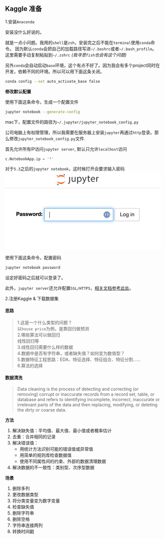 ## Kaggle 准备

1.安装`Anaconda`

安装没什么好说的。

就是一点小问题。我用的`shell`是`zsh`，安装完之后不能在`terminal`使用`conda`命令。
因为默认`conda`会把自己的加载路径写进`~/.bashrc`或者`~/.bash_profile`。这里需要手动复制粘贴到`~/.zshrc` *(我寻思`fish`也会有这个问题)*

另外`conda`会自动启动`base`环境，这个有点不好了。因为我会有多个project同时在开发，依赖不同的环境。所以可以用下面这条关闭。
```bash
conda config --set auto_activate_base false
```

**修改默认配置**

使用下面这条命令，生成一个配置文件
```bash
jupyter notebook --generate-config
```
mac下，配置文件的路径为`~/.jupyter/jupyter_notebook_config.py`

公司电脑上有权限管理，所以我需要在服务器上安装`jupyter`再通过`http`登录。那么修改`jupyter_notebook_config.py`文件.

首先允许所有IP访问`jupyter server`, 默认只允许`localhost`访问
```python
c.NotebookApp.ip = '*'
```

对于`5.3`之后的`jupyter notebook`，这时候打开会要求输入密码
![](https://github.com/s09g/notes/raw/master/kaggle/1.Kaggle%E5%87%86%E5%A4%87/assets/1.png)

使用下面这条命令，配置密码
```bash
jupyter notebook password
```
设定好密码之后就可以登录了。

此外，`jupyter server`还允许配置`SSL/HTTPS`，[相关文档参考此处](https://jupyter-notebook.readthedocs.io/en/stable/public_server.html)。

2.注册Kaggle & 下载数据集

#### 思路

>1.这是一个什么类型的问题？<br>
>以`house price`为例，是靠回归做预测<br>
>2.哪些算法可以做回归<br>
>线性回归等<br>
>3.线性回归需要什么样的数据<br>
>4.数据中是否有字符串，或者缺失值？如何变为数值型？<br>
>5.数据特征工程思路：EDA、特征选择、特征组合、特征分割……<br>
>6.算法的选择

#### 数据清洗

>Data cleaning is the process of detecting and correcting (or removing) corrupt or inaccurate records from a record set, table, or database and refers to identifying incomplete, incorrect, inaccurate or irrelevant parts of the data and then replacing, modifying, or deleting the dirty or coarse data.

**方法**

1. 解决缺失值：平均值、最大值、最小值或者概率估计
2. 去重：合并相同的记录
3. 解决错误值：
    + 用统计方法识别可能的错误值或异常值
    + 用简单的规则库检查数据值
    + 使用不同属性间的约束、外部的数据清理数据
4. 解决数据的不一致性：类别型、次序型数据

**场景**

1. 删除多列
2. 更改数据类型
3. 将分类变量变为数字变量
4. 检查缺失值
5. 删除字符串
6. 删除空格
7. 字符串连接两列
8. 转换时间戳
